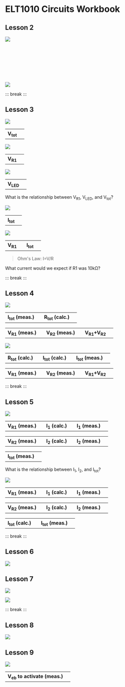 # ELT1010 Circuits Workbook

## Lesson 2

![](../images/schematics/circuit1a-simple.svg)
  
<br/>
<br/>
<br/>
<br/>
<br/>
<br/>

![](../images/schematics/circuit3-simpleled.svg)

::: break
:::

## Lesson 3

![](../images/schematics/circuit3c-ledvolttot.svg)

<table>
<tr>
    <th>V<sub>tot</sub></th>
    <th></th>
</tr>
</table>

![](../images/schematics/circuit3a-ledvolt.svg)

<table>
<tr>
    <th>V<sub>R1</sub></th>
    <th></th>
</tr>
</table>

![](../images/schematics/circuit3b-ledvolt2.svg)

<table>
<tr>
    <th>V<sub>LED</sub></th>
    <th></th>
</tr>
</table>

What is the relationship between V<sub>R1</sub>, V<sub>LED</sub>, and V<sub>tot</sub>?

![](../images/schematics/circuit3d-ledamm.svg)

<table>
<tr>
    <th>I<sub>tot</sub></th>
    <th></th>
</tr>
</table>

![](../images/schematics/circuit3-simpleled470.svg)

<table>
<tr>
    <th>V<sub>R1</sub></th>
    <th></th>
    <th>I<sub>tot</sub></th>
    <th></th>
</tr>
</table>

>Ohm's Law: I=V/R

What current would we expect if R1 was 10kΩ?

::: break
:::

## Lesson 4

![](../images/schematics/circuit2a-seriesresistors.svg)

<table>
<tr>
    <th>I<sub>tot</sub> (meas.)</th>
    <th></th>
    <th>R<sub>tot</sub> (calc.)</th>
    <th></th>
</tr>
</table>
<table>
<tr>
    <th>V<sub>R1</sub> (meas.)</th>
    <th></th>
    <th>V<sub>R2</sub> (meas.)</th>
    <th></th>
    <th>V<sub>R1</sub>+V<sub>R2</sub></th>
    <th></th>
</tr>
</table>


![](../images/schematics/circuit2b-seriesresistors.svg)
<table>
<tr>
    <th>R<sub>tot</sub> (calc.)</th>
    <th></th>
    <th>I<sub>tot</sub> (calc.)</th>
    <th></th>
    <th>I<sub>tot</sub> (meas.)</th>
    <th></th>
</tr>
</table>
<table>
<tr>
    <th>V<sub>R1</sub> (meas.)</th>
    <th></th>
    <th>V<sub>R2</sub> (meas.)</th>
    <th></th>
    <th>V<sub>R1</sub>+V<sub>R2</sub></th>
    <th></th>
</tr>
</table>

::: break
:::

## Lesson 5

![](../images/schematics/circuit4b-parallelcurrent.svg)

<table>
<tr>
    <th>V<sub>R1</sub> (meas.)</th>
    <th></th>
    <th>I<sub>1</sub> (calc.)</th>
    <th></th>
    <th>I<sub>1</sub> (meas.)</th>
    <th></th>
       
</tr>
</table>
<table>
<tr>
    <th>V<sub>R2</sub> (meas.)</th>
    <th></th>
    <th>I<sub>2</sub> (calc.)</th>
    <th></th>
    <th>I<sub>2</sub> (meas.)</th>
    <th></th>   
</tr>
</table>
<table>
<tr>
    <th>I<sub>tot</sub> (meas.)</th>
    <th></th>    
</tr>
</table>

What is the relationship between I<sub>1</sub>, I<sub>2</sub>, and I<sub>tot</sub>?

![](../images/schematics/circuit4c-paralleldifferent.svg)

<table>
<tr>
    <th>V<sub>R1</sub> (meas.)</th>
    <th></th>
    <th>I<sub>1</sub> (calc.)</th>
    <th></th>
    <th>I<sub>1</sub> (meas.)</th>
    <th></th>
    
</tr>
</table>
<table>
<tr>
    <th>V<sub>R2</sub> (meas.)</th>
    <th></th>
    <th>I<sub>2</sub> (calc.)</th>
    <th></th>
    <th>I<sub>2</sub> (meas.)</th>
    <th></th>
      
</tr>
</table>
<table>
<tr>
    <th>I<sub>tot</sub> (calc.)</th>
    <th></th>    
    <th>I<sub>tot</sub> (meas.)</th>
    <th></th>    
</tr>
</table>

::: break
:::

## Lesson 6

![](../images/schematics/circuit5-potentiometer.svg)

## Lesson 7

![](../images/schematics/circuit7a-switchparallel.svg)

![](../images/schematics/circuit7b-switchparallel.svg)

::: break
:::

## Lesson 8

![](../images/schematics/circuit8-capacitor.svg)

## Lesson 9

![](../images/schematics/circuit9-transistor.svg)

<table>
<tr>
    <th>V<sub>eb</sub> to activate (meas.)</th>
    <th></th>
     
</tr>
</table>
